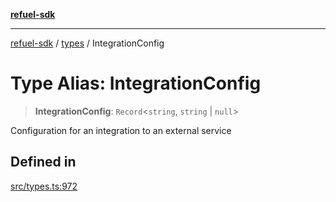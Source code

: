 [**refuel-sdk**](../../README.md)

***

[refuel-sdk](../../modules.md) / [types](../README.md) / IntegrationConfig

# Type Alias: IntegrationConfig

> **IntegrationConfig**: `Record`\<`string`, `string` \| `null`\>

Configuration for an integration to an external service

## Defined in

[src/types.ts:972](https://github.com/refuel-ai/refuel-sdk/blob/ce96b857bf5c9f1c73e98ea4629535109c473935/src/types.ts#L972)
